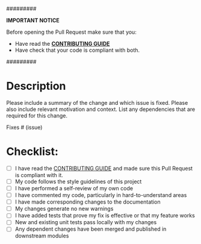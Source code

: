 #########

**IMPORTANT NOTICE**

Before opening the Pull Request make sure that you:

- Have read the **[CONTRIBUTING GUIDE](https://coronawhy.github.io/task-risk/contributing.html)**
- Have check that your code is compliant with both.


#########

# Description

Please include a summary of the change and which issue is fixed.
Please also include relevant motivation and context.
List any dependencies that are required for this change.

Fixes # (issue)


# Checklist:

- [ ] I have read the [CONTRIBUTING GUIDE](https://coronawhy.github.io/task-risk/contributing.html) and made sure this Pull Request is compliant with it.
- [ ] My code follows the style guidelines of this project
- [ ] I have performed a self-review of my own code
- [ ] I have commented my code, particularly in hard-to-understand areas
- [ ] I have made corresponding changes to the documentation
- [ ] My changes generate no new warnings
- [ ] I have added tests that prove my fix is effective or that my feature works
- [ ] New and existing unit tests pass locally with my changes
- [ ] Any dependent changes have been merged and published in downstream modules
